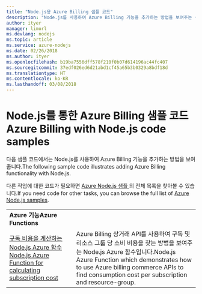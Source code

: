 ```yaml
---
title: "Node.js용 Azure Billing 샘플 코드"
description: "Node.js를 사용하여 Azure Billing 기능을 추가하는 방법을 보여주는 샘플 코드입니다."
author: ityer
manager: limorl
ms.devlang: nodejs
ms.topic: article
ms.service: azure-nodejs
ms.date: 02/26/2018
ms.author: ityer
ms.openlocfilehash: b19ba7556dff578f210f0b07d614196ac44fc407
ms.sourcegitcommit: 37edf026ed6d21abd1cf45a65b3b0329a8bdf18d
ms.translationtype: HT
ms.contentlocale: ko-KR
ms.lasthandoff: 03/08/2018
---
```

# <a name="azure-billing-with-nodejs-code-samples"></a><span data-ttu-id="9ddd9-103">Node.js를 통한 Azure Billing 샘플 코드</span><span class="sxs-lookup"><span data-stu-id="9ddd9-103">Azure Billing with Node.js code samples</span></span>

<span data-ttu-id="9ddd9-104">다음 샘플 코드에서는 Node.js를 사용하여 Azure Billing 기능을 추가하는 방법을 보여줍니다.</span><span class="sxs-lookup"><span data-stu-id="9ddd9-104">The following sample code illustrates adding Azure Billing functionality with Node.js.</span></span>

<span data-ttu-id="9ddd9-105">다른 작업에 대한 코드가 필요하면 [Azure Node.js 샘플 ](https://azure.microsoft.com/resources/samples/?term=nodejs)의 전체 목록을 찾아볼 수 있습니다.</span><span class="sxs-lookup"><span data-stu-id="9ddd9-105">If you need code for other tasks, you can browse the full list of [Azure Node.js samples](https://azure.microsoft.com/resources/samples/?term=nodejs).</span></span>

| | |
|---|---|
| <span data-ttu-id="9ddd9-106">**Azure 기능**</span><span class="sxs-lookup"><span data-stu-id="9ddd9-106">**Azure Functions**</span></span> ||
| [<span data-ttu-id="9ddd9-107">구독 비용을 계산하는 Node.js Azure 함수</span><span class="sxs-lookup"><span data-stu-id="9ddd9-107">Node.js Azure Function for calculating subscription cost</span></span>](https://azure.microsoft.com/resources/samples/consumption-cost-node/) | <span data-ttu-id="9ddd9-108">Azure Billing 상거래 API를 사용하여 구독 및 리소스 그룹 당 소비 비용을 찾는 방법을 보여주는 Node.js Azure 함수입니다.</span><span class="sxs-lookup"><span data-stu-id="9ddd9-108">Node.js Azure Function which demonstrates how to use Azure billing commerce APIs to find consumption cost per subscription and resource-group.</span></span> |
